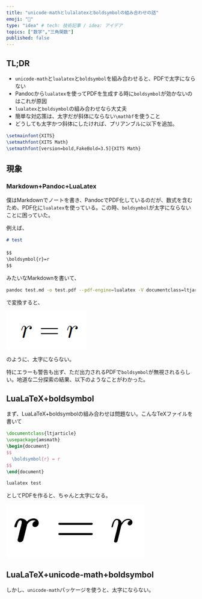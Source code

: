 ```yaml
---
title: "unicode-mathとlulalatexとboldsymbolの組み合わせの話"
emoji: "🤖"
type: "idea" # tech: 技術記事 / idea: アイデア
topics: ["数学","三角関数"]
published: false
---
```


## TL;DR

* `unicode-math`と`lualatex`と`boldsymbol`を組み合わせると、PDFで太字にならない
* Pandocから`lualatex`を使ってPDFを生成する時に`boldsymbol`が効かないのはこれが原因
* `lualatex`と`boldsymbol`の組み合わせなら大丈夫
* 簡単な対応策は、太字だが斜体にならない`\mathbf`を使うこと
* どうしても太字かつ斜体にしたければ、プリアンブルに以下を追加。

```tex
\setmainfont{XITS}
\setmathfont{XITS Math}
\setmathfont[version=bold,FakeBold=3.5]{XITS Math}
```

## 現象

### Markdown+Pandoc+LuaLatex

僕はMarkdownでノートを書き、PandocでPDF化しているのだが、数式を含むため、PDF化に`lualatex`を使っている。この時、`boldsymbol`が太字にならないことに困っていた。

例えば、

```md
# test

$$
\boldsymbol{r}=r
$$
```

みたいなMarkdownを書いて、

```sh
pandoc test.md -o test.pdf --pdf-engine=lualatex -V documentclass=ltjarticle
```

で変換すると、

![ng1](/images/unicode_math_lualatex/ng1.png)

のように、太字にならない。

特にエラーも警告も出ず、ただ出力されるPDFで`boldsymbol`が無視されるらしい。地道な二分探索の結果、以下のようなことがわかった。

## LuaLaTeX+boldsymbol

まず、LuaLaTeX+boldsymbolの組み合わせは問題ない。こんなTeXファイルを書いて

```tex
\documentclass{ltjarticle}
\usepackage{amsmath}
\begin{document}
$$
  \boldsymbol{r} = r
$$
\end{document}
```

```sh
lualatex test
```

としてPDFを作ると、ちゃんと太字になる。

![ok1](/images/unicode_math_lualatex/ok1.png)

## LuaLaTeX+unicode-math+boldsymbol

しかし、`unicode-math`パッケージを使うと、太字にならない。